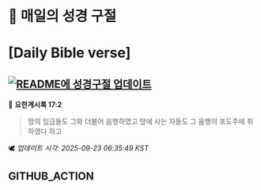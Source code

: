 # 🙏 매일의 성경 구절
# [Daily Bible verse]
## [![README에 성경구절 업데이트](https://github.com/DONGSUKA/first_test/actions/workflows/update-readme-bible.yml/badge.svg)](https://github.com/DONGSUKA/first_test/actions/workflows/update-readme-bible.yml)
<!-- START_BIBLE_VERSE -->
📖 **요한계시록 17:2**
> 땅의 임금들도 그와 더불어 음행하였고 땅에 사는 자들도 그 음행의 포도주에 취하였다 하고

🕊️ _업데이트 시각: 2025-09-23 06:35:49 KST_
  <!-- END_BIBLE_VERSE -->
## GITHUB_ACTION

